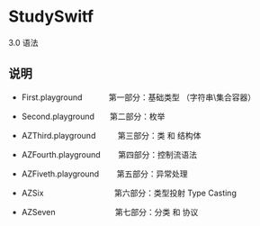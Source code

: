 # StudySwitf
3.0 语法


## 说明

* First.playground  &nbsp;&nbsp;&nbsp;&nbsp;&nbsp;&nbsp;&nbsp;&nbsp;&nbsp;&nbsp; 第一部分：基础类型 （字符串\集合容器）

* Second.playground &nbsp;&nbsp;&nbsp;&nbsp;&nbsp;       第二部分：枚举

* AZThird.playground &nbsp;&nbsp;&nbsp;&nbsp;&nbsp;&nbsp;&nbsp;&nbsp;  第三部分：类 和 结构体

* AZFourth.playground &nbsp;&nbsp;&nbsp;&nbsp;&nbsp;&nbsp; 第四部分：控制流语法

* AZFiveth.playground &nbsp;&nbsp;&nbsp;&nbsp;&nbsp;&nbsp; 第五部分：异常处理

* AZSix  &nbsp;&nbsp;&nbsp;&nbsp;&nbsp;&nbsp;&nbsp;&nbsp;&nbsp;&nbsp;&nbsp;&nbsp;&nbsp;&nbsp;&nbsp;&nbsp;&nbsp;&nbsp;&nbsp;&nbsp;&nbsp;&nbsp;&nbsp;&nbsp;&nbsp;&nbsp;&nbsp;&nbsp;&nbsp;&nbsp; 第六部分：类型投射 Type Casting

* AZSeven   &nbsp;&nbsp;&nbsp;&nbsp;&nbsp;&nbsp;&nbsp;&nbsp;&nbsp;&nbsp;&nbsp;&nbsp;&nbsp;&nbsp;&nbsp;&nbsp;&nbsp;&nbsp;&nbsp;&nbsp;&nbsp;&nbsp;&nbsp;&nbsp;&nbsp; 第七部分：分类 和 协议 